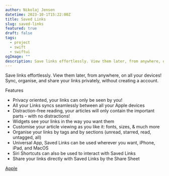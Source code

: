 ```yaml
---
author: Nikolaj Jensen
datetime: 2023-10-1T15:22:00Z
title: Saved Links
slug: saved-links
featured: true
draft: false
tags:
  - project
  - swift
  - swiftui
ogImage: ""
description: Save links effortlessly. View them later, from anywhere, on all your devices!
---
```


Save links effortlessly. View them later, from anywhere, on all your devices!
Sync, organise, and share your links privately, without creating a account.

Features

- Privacy oriented, your links can only be seen by you!
- All your Links syncs seamlessly between all your Apple devices
- Distraction-free reading, your articles will only contain the important parts - with no distractions!
- Widgets see your links in the way you want them
- Customise your article viewing as you like it: fonts, sizes, & much more
- Organise your links by tags and by sections (unread, starred, read, untagged, all)
- Universal App, Saved Links can be used wherever you want, iPhone, iPad, and MacOS
- Siri Shortcuts can also be used to interact with Saved Links
- Share your links directly with Saved Links by the Share Sheet

[Apple](https://apps.apple.com/us/app/saved-links/id6470841531)
